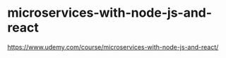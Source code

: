 # microservices-with-node-js-and-react

https://www.udemy.com/course/microservices-with-node-js-and-react/
